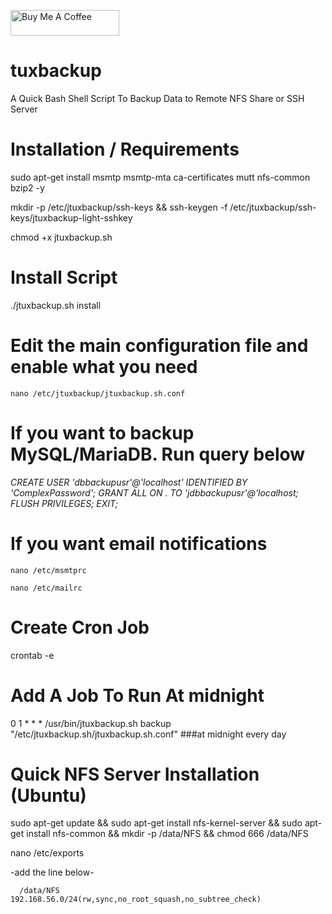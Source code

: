 <a href="https://www.buymeacoffee.com/jamesjsakala" target="_blank"><img src="https://cdn.buymeacoffee.com/buttons/default-orange.png" alt="Buy Me A Coffee" height="41" width="174"></a>

# tuxbackup
A Quick Bash Shell Script To Backup Data to Remote NFS Share or SSH Server

# Installation / Requirements
   sudo apt-get install msmtp msmtp-mta ca-certificates mutt nfs-common bzip2 -y
   
   mkdir -p /etc/jtuxbackup/ssh-keys &&  ssh-keygen -f /etc/jtuxbackup/ssh-keys/jtuxbackup-light-sshkey
   
   chmod +x jtuxbackup.sh



# Install Script
  ./jtuxbackup.sh install  
    


# Edit the main configuration file and enable what you need
    nano /etc/jtuxbackup/jtuxbackup.sh.conf



# If you want to backup MySQL/MariaDB. Run query below
   *CREATE USER 'dbbackupusr'@'localhost' IDENTIFIED BY 'ComplexPassword';*
   *GRANT ALL ON *.*  TO 'jdbbackupusr'@'localhost;*
   *FLUSH PRIVILEGES;*
   *EXIT;* 


# If you want email notifications
    nano /etc/msmtprc
    
    nano /etc/mailrc
    
    

# Create Cron Job
   crontab -e



# Add A Job To Run At midnight
   0 1 * * *  /usr/bin/jtuxbackup.sh backup "/etc/jtuxbackup.sh/jtuxbackup.sh.conf" ###at midnight every day
   
   
   
# Quick NFS Server  Installation (Ubuntu)
   sudo apt-get update && sudo apt-get install nfs-kernel-server && sudo apt-get install nfs-common && mkdir  -p /data/NFS && chmod 666 /data/NFS

   nano  /etc/exports
   
   -add the line below-
   
      /data/NFS       192.168.56.0/24(rw,sync,no_root_squash,no_subtree_check)
